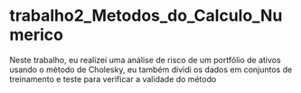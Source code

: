 # trabalho2_Metodos_do_Calculo_Numerico
Neste trabalho, eu realizei uma análise de risco de um portfólio de ativos usando o método de Cholesky, eu também dividi os dados em conjuntos de treinamento e teste para verificar a validade do método
